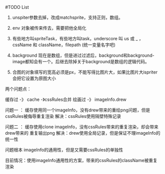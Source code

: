 #TODO List

1. unspiter参数去掉，改成matchsprite，支持正则，数组。
2. env 对象被传来传去，需要把他全局化
3. 有些地方叫spriteTask，有些地方叫task，underscore 叫 us 或 _ ，cssName 和 className，filepath (统一变量名字吧)
4. background 现在是数组，但是进过过滤后，background和background-image都知会有一个。后继去除掉关于background是数组的逻辑代码。


5. 合图的对象填写的宽高必须是px，不能写得比图片大，如果比图片大ispriter会把它设置为原图大小


两个问题点：

缓存过 -》 cache -》cssRules合并
绘画过 -》 imageInfo.drew 

问题一 ： 缓存使用同一个imageInfo，没有drew带来的重绘png问题，但是cssRules被侮辱重复渲染
解决：cssRules使用隔壁特殊记录

问题二 ： 缓存使用clone imageInfo，没有cssRules带来的重复渲染，却会带来drew带来的 重复输出png 
解决：drew使用全局记录，但是保证不理imageInfo的统一性

问题根本
imageInfo的通用性，但是又需要cssRules的单独性

目前情况：使用imageInfo通用性的方案，带来的cssRules的className被重复渲染